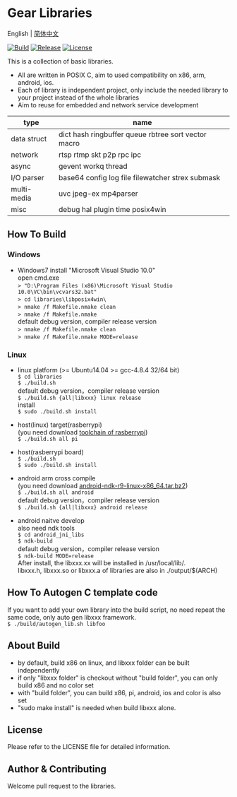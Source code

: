 # Gear Libraries

English | [简体中文](README.cn.md)

[![Build](https://travis-ci.org/gozfree/gear-lib.svg?branch=master)](https://travis-ci.org/gozfree/gear-lib)
[![Release](https://img.shields.io/github/release/gozfree/gear-lib.svg)](https://github.com/gozfree/gear-lib/releases)
[![License](https://img.shields.io/github/license/gozfree/gear-lib.svg)](https://github.com/gozfree/gear-lib/blob/master/LICENSE.MIT)

This is a collection of basic libraries.
* All are written in POSIX C, aim to used compatibility on x86, arm, android, ios.
* Each of library is independent project, only include the needed library to your project instead of the whole libraries
* Aim to reuse for embedded and network service development

|type|name|
|----|----|
|data struct|dict hash ringbuffer queue rbtree sort vector macro
|network|rtsp rtmp skt p2p rpc ipc
|async|gevent workq thread
|I/O parser|base64 config log file filewatcher strex submask
|multi-media|uvc jpeg-ex mp4parser
|misc|debug hal plugin time posix4win

## How To Build

### Windows
  * Windows7 install "Microsoft Visual Studio 10.0"  
    open cmd.exe  
   `> "D:\Program Files (x86)\Microsoft Visual Studio 10.0\VC\bin\vcvars32.bat"`  
   `> cd libraries\libposix4win\`  
   `> nmake /f Makefile.nmake clean`  
   `> nmake /f Makefile.nmake`  
   default debug version, compiler release version  
   `> nmake /f Makefile.nmake clean`  
   `> nmake /f Makefile.nmake MODE=release`
   
### Linux
  * linux platform (>= Ubuntu14.04 >= gcc-4.8.4 32/64 bit)  
   `$ cd libraries`  
   `$ ./build.sh`  
   default debug version，compiler release version  
   `$ ./build.sh {all|libxxx} linux release`  
   install  
   `$ sudo ./build.sh install`  
   
  * host(linux) target(rasberrypi)  
    (you need download [toolchain of rasberrypi](https://github.com/raspberrypi/tools.git))  
   `$ ./build.sh all pi`

  * host(rasberrypi board)  
   `$ ./build.sh`  
   `$ sudo ./build.sh install`  

  * android arm cross compile  
   (you need download [android-ndk-r9-linux-x86_64.tar.bz2](http://dl.google.com/android/ndk/android-ndk-r9-linux-x86_64.tar.bz2))  
   `$ ./build.sh all android`  
   default debug version，compiler release version  
   `$ ./build.sh {all|libxxx} android release`  
   
  * android naitve develop  
    also need ndk tools  
   `$ cd android_jni_libs`  
   `$ ndk-build`  
   default debug version，compiler release version  
   `$ ndk-build MODE=release`  
   After install, the libxxx.xx will be installed in /usr/local/lib/.  
   libxxx.h, libxxx.so or libxxx.a of libraries are also in ./output/$(ARCH)  


## How To Autogen C template code
   If you want to add your own library into the build script, no need repeat the same code, only auto gen libxxx framework.  
  `$ ./build/autogen_lib.sh libfoo`

## About Build
  * by default, build x86 on linux, and libxxx folder can be built independently
  * if only "libxxx folder" is checkout without "build folder", you can only build x86 and no color set
  * with "build folder", you can build x86, pi, android, ios and color is also set
  * "sudo make install" is needed when build libxxx alone.

## License
Please refer to the LICENSE file for detailed information.

## Author & Contributing
Welcome pull request to the libraries.  

